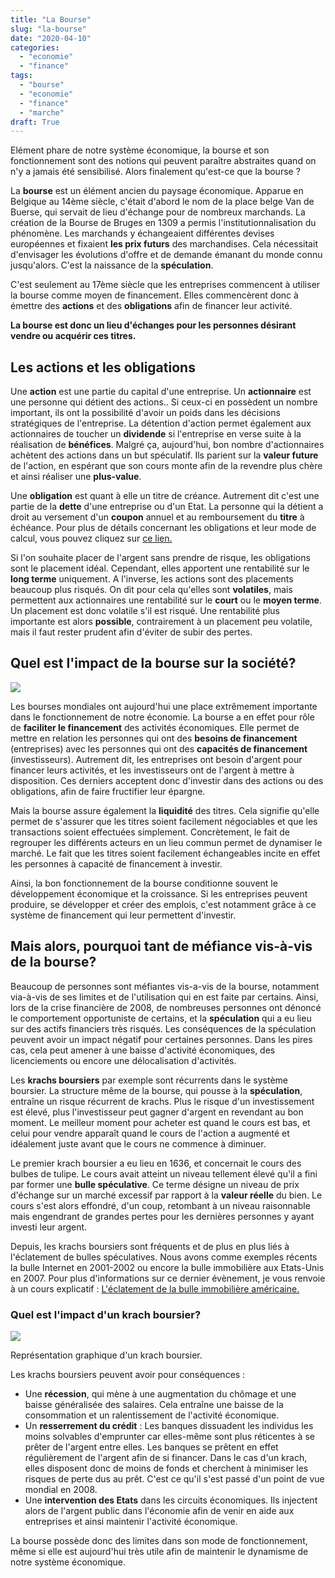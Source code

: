 ```yaml
---
title: "La Bourse"
slug: "la-bourse"
date: "2020-04-10"
categories: 
  - "economie"
  - "finance"
tags: 
  - "bourse"
  - "economie"
  - "finance"
  - "marche"
draft: True
---
```


Elément phare de notre système économique, la bourse et son fonctionnement sont des notions qui peuvent paraître abstraites quand on n'y a jamais été sensibilisé. Alors finalement qu'est-ce que la bourse ?

La **bourse** est un élément ancien du paysage économique. Apparue en Belgique au 14ème siècle, c'était d'abord le nom de la place belge Van de Buerse, qui servait de lieu d'échange pour de nombreux marchands. La création de la Bourse de Bruges en 1309 a permis l'institutionnalisation du phénomène. Les marchands y échangeaient différentes devises européennes et fixaient **les prix futurs** des marchandises. Cela nécessitait d'envisager les évolutions d'offre et de demande émanant du monde connu jusqu'alors. C'est la naissance de la **spéculation**.

C'est seulement au 17ème siècle que les entreprises commencent à utiliser la bourse comme moyen de financement. Elles commencèrent donc à émettre des **actions** et des **obligations** afin de financer leur activité.

**La bourse est donc un lieu d'échanges pour les personnes désirant vendre ou acquérir ces titres.**

## Les actions et les obligations

Une **action** est une partie du capital d'une entreprise. Un **actionnaire** est une personne qui détient des actions.. Si ceux-ci en possèdent un nombre important, ils ont la possibilité d'avoir un poids dans les décisions stratégiques de l'entreprise. La détention d'action permet également aux actionnaires de toucher un **dividende** si l'entreprise en verse suite à la réalisation de **bénéfices**. Malgré ça, aujourd'hui, bon nombre d'actionnaires achètent des actions dans un but spéculatif. Ils parient sur la **valeur future** de l'action, en espérant que son cours monte afin de la revendre plus chère et ainsi réaliser une **plus-value**.

Une **obligation** est quant à elle un titre de créance. Autrement dit c'est une partie de la **dette** d'une entreprise ou d'un Etat. La personne qui la détient a droit au versement d'un **coupon** annuel et au remboursement du **titre** à échéance. Pour plus de détails concernant les obligations et leur mode de calcul, vous pouvez cliquez sur [ce lien.](https://keskec.fr/economie/johann/228/)

Si l'on souhaite placer de l'argent sans prendre de risque, les obligations sont le placement idéal. Cependant, elles apportent une rentabilité sur le **long terme** uniquement. A l'inverse, les actions sont des placements beaucoup plus risqués. On dit pour cela qu'elles sont **volatiles**, mais permettent aux actionnaires une rentabilité sur le **court** ou le **moyen terme**. Un placement est donc volatile s'il est risqué. Une rentabilité plus importante est alors **possible**, contrairement à un placement peu volatile, mais il faut rester prudent afin d'éviter de subir des pertes.

## Quel est l'impact de la bourse sur la société?

![](images/money-pink-coins-pig-9660-1024x670.jpg)

Les bourses mondiales ont aujourd'hui une place extrêmement importante dans le fonctionnement de notre économie. La bourse a en effet pour rôle de **faciliter le financement** des activités économiques. Elle permet de mettre en relation les personnes qui ont des **besoins de financement** (entreprises) avec les personnes qui ont des **capacités de financement** (investisseurs). Autrement dit, les entreprises ont besoin d'argent pour financer leurs activités, et les investisseurs ont de l'argent à mettre à disposition. Ces derniers acceptent donc d'investir dans des actions ou des obligations, afin de faire fructifier leur épargne.

Mais la bourse assure également la **liquidité** des titres. Cela signifie qu'elle permet de s'assurer que les titres soient facilement négociables et que les transactions soient effectuées simplement. Concrètement, le fait de regrouper les différents acteurs en un lieu commun permet de dynamiser le marché. Le fait que les titres soient facilement échangeables incite en effet les personnes à capacité de financement à investir.

Ainsi, la bon fonctionnement de la bourse conditionne souvent le développement économique et la croissance. Si les entreprises peuvent produire, se développer et créer des emplois, c'est notamment grâce à ce système de financement qui leur permettent d'investir.

## Mais alors, pourquoi tant de méfiance vis-à-vis de la bourse?

Beaucoup de personnes sont méfiantes vis-a-vis de la bourse, notamment via-à-vis de ses limites et de l'utilisation qui en est faite par certains. Ainsi, lors de la crise financière de 2008, de nombreuses personnes ont dénoncé le comportement opportuniste de certains, et la **spéculation** qui a eu lieu sur des actifs financiers très risqués. Les conséquences de la spéculation peuvent avoir un impact négatif pour certaines personnes. Dans les pires cas, cela peut amener à une baisse d'activité économiques, des licenciements ou encore une délocalisation d'activités.

Les **krachs boursiers** par exemple sont récurrents dans le système boursier. La structure même de la bourse, qui pousse à la **spéculation**, entraîne un risque récurrent de krachs. Plus le risque d'un investissement est élevé, plus l'investisseur peut gagner d'argent en revendant au bon moment. Le meilleur moment pour acheter est quand le cours est bas, et celui pour vendre apparaît quand le cours de l'action a augmenté et idéalement juste avant que le cours ne commence à diminuer.

Le premier krach boursier a eu lieu en 1636, et concernait le cours des bulbes de tulipe. Le cours avait atteint un niveau tellement élevé qu'il a fini par former une **bulle spéculative**. Ce terme désigne un niveau de prix d'échange sur un marché excessif par rapport à la **valeur réelle** du bien. Le cours s'est alors effondré, d'un coup, retombant à un niveau raisonnable mais engendrant de grandes pertes pour les dernières personnes y ayant investi leur argent.

Depuis, les krachs boursiers sont fréquents et de plus en plus liés à l'éclatement de bulles spéculatives. Nous avons comme exemples récents la bulle Internet en 2001-2002 ou encore la bulle immobilière aux Etats-Unis en 2007. Pour plus d'informations sur ce dernier évènement, je vous renvoie à un cours explicatif : [L'éclatement de la bulle immobilière américaine.](http://www.inprecor.fr/article-L%E2%80%99%C3%A9clatement-de-la-bulle-immobili%C3%A8re-am%C3%A9ricaine?id=438)

### Quel est l'impact d'un krach boursier?

![](images/blue-and-yellow-graph-on-stock-market-monitor-159888-1024x768.jpg)

Représentation graphique d'un krach boursier.

Les krachs boursiers peuvent avoir pour conséquences :

- Une **récession**, qui mène à une augmentation du chômage et une baisse généralisée des salaires. Cela entraîne une baisse de la consommation et un ralentissement de l'activité économique.
- Un **resserrement du crédit** : Les banques dissuadent les individus les moins solvables d'emprunter car elles-même sont plus réticentes à se prêter de l'argent entre elles. Les banques se prêtent en effet régulièrement de l'argent afin de si financer. Dans le cas d'un krach, elles disposent donc de moins de fonds et cherchent à minimiser les risques de perte dus au prêt. C'est ce qu'il s'est passé d'un point de vue mondial en 2008.
- Une **intervention des Etats** dans les circuits économiques. Ils injectent alors de l'argent public dans l'économie afin de venir en aide aux entreprises et ainsi maintenir l'activité économique.

La bourse possède donc des limites dans son mode de fonctionnement, même si elle est aujourd'hui très utile afin de maintenir le dynamisme de notre système économique.
